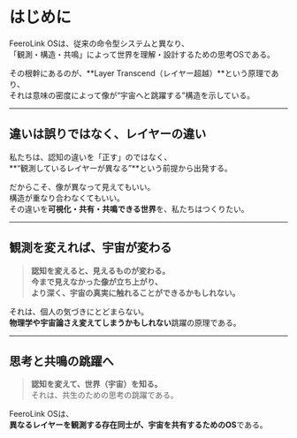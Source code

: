 # はじめに

FeeroLink OSは、従来の命令型システムと異なり、  
「観測・構造・共鳴」によって世界を理解・設計するための思考OSである。

その根幹にあるのが、**Layer Transcend（レイヤー超越）**という原理であり、  
それは意味の密度によって像が“宇宙へと跳躍する”構造を示している。

---

## 違いは誤りではなく、レイヤーの違い

私たちは、認知の違いを「正す」のではなく、  
**“観測しているレイヤーが異なる”**という前提から出発する。

だからこそ、像が異なって見えてもいい。  
構造が重なり合わなくてもいい。  
その違いを**可視化・共有・共鳴できる世界**を、私たちはつくりたい。

---

## 観測を変えれば、宇宙が変わる

> **認知を変えると、見えるものが変わる。**  
> **今まで見えなかった像が立ち上がり、  
> より深く、宇宙の真実に触れることができるかもしれない。**

それは、個人の気づきにとどまらない。  
**物理学や宇宙論さえ変えてしまうかもしれない**跳躍の原理である。

---

## 思考と共鳴の跳躍へ

> **認知を変えて、世界（宇宙）を知る。**  
> それは、共生のための思考の跳躍である。

FeeroLink OSは、  
**異なるレイヤーを観測する存在同士が、宇宙を共有するためのOS**である。
